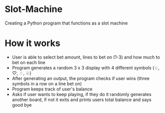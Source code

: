 # Slot-Machine
Creating a Python program that functions as a slot machine

# How it works
- User is able to select bet amount, lines to bet on (1-3) and how much to bet on each line
- Program generates a random 3 x 3 display with 4 different symbols (♤, ♡,	♢, 	♧)
- After generating an output, the program checks if user wins (three symbols in a row on a line bet on)
- Program keeps track of user's balance
- Asks if user wants to keep playing, if they do it randomly generates another board, if not it exits and prints users total balance and says good bye
